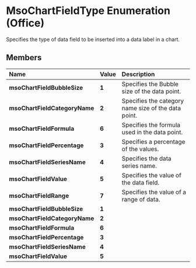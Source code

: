 
# MsoChartFieldType Enumeration (Office)

Specifies the type of data field to be inserted into a data label in a chart.


## Members



|**Name**|**Value**|**Description**|
|:-----|:-----|:-----|
| **msoChartFieldBubbleSize**| **1**|Specifies the Bubble size of the data point.|
| **msoChartFieldCategoryName**| **2**|Specifies the category name size of the data point.|
| **msoChartFieldFormula**| **6**|Specifies the formula used in the data point.|
| **msoChartFieldPercentage**| **3**|Specifies a percentage of the values.|
| **msoChartFieldSeriesName**| **4**|Specifies the data series name.|
| **msoChartFieldValue**| **5**|Specifies the value of the data field.|
| **msoChartFieldRange**| **7**|Specifies the value of a range of data.|
| **msoChartFieldBubbleSize**| **1**||
| **msoChartFieldCategoryName**| **2**||
| **msoChartFieldFormula**| **6**||
| **msoChartFieldPercentage**| **3**||
| **msoChartFieldSeriesName**| **4**||
| **msoChartFieldValue**| **5**||
